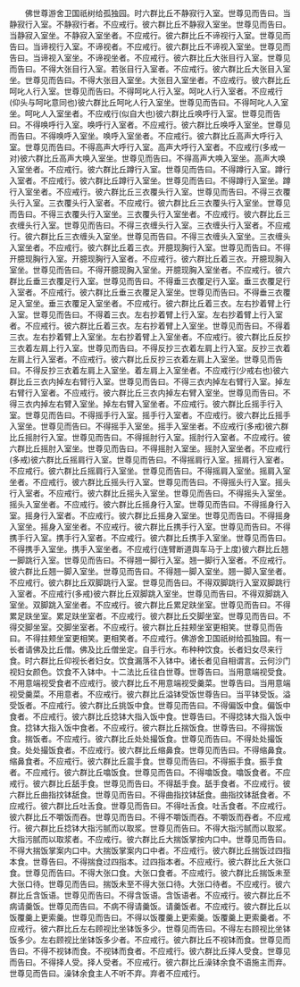 <!-- { "loadSidebar": true } -->
　　佛世尊游舍卫国祇树给孤独园。时六群比丘不静寂行入室。世尊见而告曰。当静寂行入室。不静寂行者。不应戒行。彼六群比丘不静寂入室坐。世尊见而告曰。当静寂入室坐。不静寂入室坐者。不应戒行。彼六群比丘不谛视行入室。世尊见而告曰。当谛视行入室。不谛视者。不应戒行。彼六群比丘不谛视入室坐。世尊见而告曰。当谛视入室坐。不谛视坐者。不应戒行。彼六群比丘大张目行入室。世尊见而告曰。不得大张目行入室。若张目行入室者。不应戒行。彼六群比丘大张目入室坐。世尊见而告曰。不得大张目入室坐。大张目入室坐者。不应戒行。彼六群比丘呵叱人行入室。世尊见而告曰。不得呵叱人行入室。呵叱人行入室者。不应戒行(仰头与呵叱意同也)彼六群比丘呵叱人行入室坐。世尊见而告曰。不得呵叱人入室坐。呵叱人入室坐者。不应戒行(似自大也)彼六群比丘唤呼行入室。世尊见而告曰。不得唤呼行入室。唤呼行入室者。不应戒行。彼六群比丘唤呼入室坐。世尊见而告曰。不得唤呼入室坐。唤呼入室坐者。不应戒行。彼六群比丘高声大呼行入室。世尊见而告曰。不得高声大呼行入室。高声大呼行入室者。不应戒行(多戒一对)彼六群比丘高声大唤入室坐。世尊见而告曰。不得高声大唤入室坐。高声大唤入室坐者。不应戒行。彼六群比丘蹲行入室。世尊见而告曰。不得蹲行入室。蹲行入室者。不应戒行。彼六群比丘蹲行入室坐。世尊见而告曰。不得蹲行入室坐。蹲行入室坐者。不应戒行。彼六群比丘三衣覆头行入室。世尊见而告曰。不得三衣覆头行入室。三衣覆头行入室者。不应戒行。彼六群比丘三衣覆头行入室坐。世尊见而告曰。不得三衣覆头行入室坐。三衣覆头行入室坐者。不应戒行。彼六群比丘三衣缠头行入室。世尊见而告曰。不得三衣缠头行入室。三衣缠头行入室者。不应戒行。彼六群比丘三衣缠头入室坐。世尊见而告曰。不得三衣缠头入室坐。三衣缠头入室坐者。不应戒行。彼六群比丘着三衣。开臆现胸行入室。世尊见而告曰。不得开臆现胸行入室。开臆现胸行入室者。不应戒行。彼六群比丘着三衣。开臆现胸入室坐。世尊见而告曰。不得开臆现胸入室坐。开臆现胸入室坐者。不应戒行。彼六群比丘垂三衣覆足行入室。世尊见而告曰。不得垂三衣覆足行入室。垂三衣覆足行入室者。不应戒行。彼六群比丘垂三衣覆足入室坐。世尊见而告曰。不得垂三衣覆足入室坐。垂三衣覆足入室坐者。不应戒行。彼六群比丘着三衣。左右抄着臂上行入室。世尊见而告曰。不得着三衣。左右抄着臂上行入室。左右抄着臂上行入室者。不应戒行。彼六群比丘着三衣。左右抄着臂上入室坐。世尊见而告曰。不得着三衣。左右抄着臂上入室坐。左右抄着臂上入室坐者。不应戒行。彼六群比丘反抄三衣着左肩上行入室。世尊见而告曰。不得反抄三衣着左肩上行入室。反抄三衣着左肩上行入室者。不应戒行。彼六群比丘反抄三衣着左肩上入室坐。世尊见而告曰。不得反抄三衣着左肩上入室坐。着左肩上入室坐者。不应戒行(少戒右也)彼六群比丘三衣内掉左右臂行入室。世尊见而告曰。不得三衣内掉左右臂行入室。掉左右臂行入室者。不应戒行。彼六群比丘三衣内掉左右臂入室坐。世尊见而告曰。不得三衣内掉左右臂入室坐。掉左右臂入室坐者。不应戒行。彼六群比丘摇手行入室。世尊见而告曰。不得摇手行入室。摇手行入室者。不应戒行。彼六群比丘摇手入室坐。世尊见而告曰。不得摇手入室坐。摇手入室坐者。不应戒行(多戒)彼六群比丘摇肘行入室。世尊见而告曰。不得摇肘行入室。摇肘行入室者。不应戒行。彼六群比丘摇肘入室坐。世尊见而告曰。不得摇肘入室坐。摇肘入室坐者。不应戒行(多戒)彼六群比丘摇肩行入室。世尊见而告曰。不得摇肩行入室。摇肩行入室者。不应戒行。彼六群比丘摇肩行入室坐。世尊见而告曰。不得摇肩入室坐。摇肩入室坐者。不应戒行。彼六群比丘摇头行入室。世尊见而告曰。不得摇头行入室。摇头行入室者。不应戒行。彼六群比丘摇头入室坐。世尊见而告曰。不得摇头入室坐。摇头入室坐者。不应戒行。彼六群比丘摇身行入室。世尊见而告曰。不得摇身行入室。摇身行入室者。不应戒行。彼六群比丘摇身入室坐。世尊见而告曰。不得摇身入室坐。摇身入室坐者。不应戒行。彼六群比丘携手行入室。世尊见而告曰。不得携手行入室。携手行入室者。不应戒行。彼六群比丘携手入室坐。世尊见而告曰。不得携手入室坐。携手入室坐者。不应戒行(连臂断道舆车马于上度)彼六群比丘翘一脚跳行入室。世尊见而告曰。不得翘一脚行入室。翘一脚行入室者。不应戒行。彼六群比丘翘一脚入室坐。世尊见而告曰。不得翘一脚入室坐。翘一脚入室坐者。不应戒行。彼六群比丘双脚跳行入室。世尊见而告曰。不得双脚跳行入室双脚跳行入室者。不应戒行(多戒)彼六群比丘双脚跳入室坐。世尊见而告曰。不得双脚跳入室坐。双脚跳入室坐者。不应戒行。彼六群比丘累足趺坐室。世尊见而告曰。不得累足趺坐室。累足趺坐室者。不应戒行。彼六群比丘交脚坐室。世尊见而告曰。不得交脚坐室。交脚坐室者。不应戒行。彼六群比丘拄颊坐室更相笑。世尊见而告曰。不得拄颊坐室更相笑。更相笑者。不应戒行。佛游舍卫国祇树给孤独园。有一长者请佛及比丘僧。佛及比丘僧坐定。自手行水。布种种饮食。长者妇女尽来行食。时六群比丘仰视长者妇女。饮食漏落不入钵中。诸长者见自相谓言。云何沙门视妇女颜色。饮食不入钵中。十二法比丘往白世尊。世尊告曰。当用意端视受食。不用意端视受食者不应戒行。彼六群比丘不用意端视受羹菜。世尊告曰。当用意端视受羹菜。不用意者。不应戒行。彼六群比丘溢钵受饭世尊告曰。当平钵受饭。溢受饭者。不应戒行。彼六群比丘挑饭中食。世尊见而告曰。不得偏饭中食。偏饭中食者。不应戒行。彼六群比丘捻钵大指入饭中食。世尊告曰。不得捻钵大指入饭中食。捻钵大指入饭中食者。不应戒行。彼六群比丘揣饭食。世尊告曰。不得揣饭食。揣饭者。不应戒行。彼六群比丘处处撮饭食。世尊见而告曰。不得处处撮饭食。处处撮饭食者。不应戒行。彼六群比丘缩鼻食。世尊见而告曰。不得缩鼻食。缩鼻食者。不应戒行。彼六群比丘震手食。世尊见而告曰。不得振手食。振手食者。不应戒行。彼六群比丘噏饭食。世尊见而告曰。不得噏饭食。噏饭食者。不应戒行。彼六群比丘舐手食。世尊见而告曰。不得舐手食。舐手食者。不应戒行。彼六群比丘曲指抆钵舐食。世尊见而告曰。不得曲指抆钵舐食。曲指抆钵舐食者。不应戒行。彼六群比丘吐舌食。世尊见而告曰。不得吐舌食。吐舌食者。不应戒行。彼六群比丘不嚼饭而吞。世尊见而告曰。不得不嚼饭而吞。不嚼饭而吞者。不应戒行。彼六群比丘捻钵大指污腻而以取浆。世尊见而告曰。不得大指污腻而以取浆。大指污腻而以取浆者。不应戒行。彼六群比丘大揣饭掌按内口中。世尊见而告曰。不得大揣饭掌案内口中。大揣饭掌案内口中者。不应戒行。彼六群比丘揣饭过四指本食。世尊告曰。不得揣食过四指本。过四指本者。不应戒行。彼六群比丘大张口食。世尊见而告曰。不得大张口食。大张口食者。不应戒行。彼六群比丘揣饭未至大张口待。世尊见而告曰。揣饭未至不得大张口待。大张口待者。不应戒行。彼六群比丘含饭语。世尊见而告曰。不得含饭语。含饭语者。不应戒行。彼六群比丘不病请羹饭。世尊见而告曰。不病不得请羹饭。请羹饭者。不应戒行。彼六群比丘以饭覆羹上更索羹。世尊见而告曰。不得以饭覆羹上更索羹。饭覆羹上更索羹者。不应戒行。彼六群比丘左右顾视比坐钵饭多少。世尊见而告曰。不得左右顾视比坐钵饭多少。左右顾视比坐钵饭多少者。不应戒行。彼六群比丘不视钵而食。世尊见而告曰。不得不视钵而食。不视钵而食者。不应戒行。彼六群比丘择人受食。世尊见而告曰。不得择人受。择人受者。不应戒行。彼六群比丘澡钵余食不语施主而弃。世尊见而告曰。澡钵余食主人不听不弃。弃者不应戒行。
